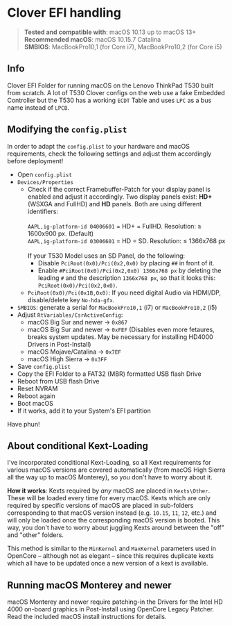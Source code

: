 # Clover EFI handling
>**Tested and compatible with**: macOS 10.13 up to macOS 13+</br>
**Recommended macOS**: macOS 10.15.7 Catalina </br>
**SMBIOS**: MacBookPro10,1 (for Core i7), MacBookPro10,2 (for Core i5)

## Info
Clover EFI Folder for running macOS on the Lenovo ThinkPad T530 built from scratch. A lot of T530 Clover configs on the web use a fake Embedded Controller but the T530 has a working `ECDT` Table and uses `LPC` as a bus name instead of `LPCB`.

## Modifying the `config.plist`
In order to adapt the `config.plist` to your hardware and macOS requirements, check the following settings and adjust them accordingly before deployment!

- Open `config.plist`
- `Devices/Properties`
	- Check if the correct Framebuffer-Patch for your display panel is enabled and adjust it accordingly. Two display panels exist: **HD+** (WSXGA and FullHD) and **HD** panels. Both are using different identifiers:</br></br>
	`AAPL,ig-platform-id 04006601` = HD+ = FullHD. Resolution: ≥ 1600x900 px. (Default)</br>
	`AAPL,ig-platform-id 03006601` = HD = SD. Resolution: ≤ 1366x768 px</br></br>
	If your T530 Model uses an SD Panel, do the following:
		- Disable `PciRoot(0x0)/Pci(0x2,0x0)` by placing `##` in front of it.
		- Enable `#PciRoot(0x0)/Pci(0x2,0x0) 1366x768 px` by deleting the leading `#` and the description `1366x768 px`, so that it looks this: `PciRoot(0x0)/Pci(0x2,0x0)`.
	- `PciRoot(0x0)/Pci(0x1B,0x0)`: If you need digital Audio via HDMI/DP, disable/delete key `No-hda-gfx`.
- `SMBIOS`: generate a serial for `MacBookPro10,1` (i7) or `MacBookPro10,2` (i5)
- Adjust `RtVariables/CsrActiveConfig`:
	- macOS Big Sur and newer → `0x867`
 	- macOS Big Sur and newer → `0xFEF` (Disables even more fetaures, breaks system updates. May be necessary for installing HD4000 Drivers in Post-Install)
 	- macOS Mojave/Catalina → `0x7EF`
	- macOS High Sierra → `0x3FF`
- Save `config.plist`
- Copy the EFI Folder to a FAT32 (MBR) formatted USB flash Drive
- Reboot from USB flash Drive
- Reset NVRAM
- Reboot again
- Boot macOS
- If it works, add it to your System's EFI partition

Have phun!

## About conditional Kext-Loading
I've incorporated conditional Kext-Loading, so all Kext requirements for various macOS versions are covered automatically (from macOS High Sierra all the way up to macOS Monterey), so you don't have to worry about it.

**How it works**: Kexts required by *any* macOS are placed in `Kexts\Other`. These will be loaded every time for every macOS. Kexts which are only required by specific versions of macOS are placed in sub-folders corresponding to that macOS version instead (e.g. `10.15`, `11`, `12`, etc.) and will only be loaded once the corresponding macOS version is booted. This way, you don't have to worry about juggling Kexts around between the "off" and "other" folders. 

This method is similar to the `MinKernel` and `MaxKernel` parameters used in OpenCore – although not as elegant – since this requires duplicate kexts which all have to be updated once a new version of a kext is available.

## Running macOS Monterey and newer
macOS Monterey and newer require patching-in the Drivers for the Intel HD 4000 on-board graphics in Post-Install using OpenCore Legacy Patcher. Read the included macOS install instructions for details.
